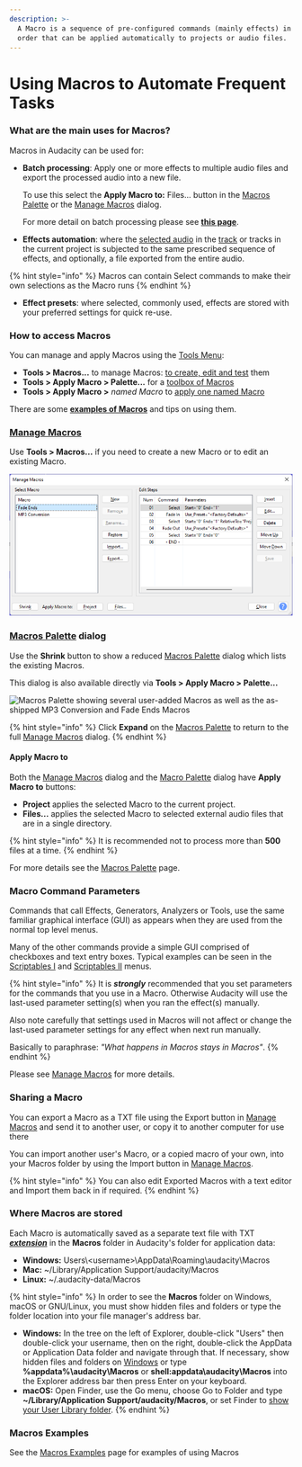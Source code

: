 ```yaml
---
description: >-
  A Macro is a sequence of pre-configured commands (mainly effects) in a set
  order that can be applied automatically to projects or audio files.
---
```


# Using Macros to Automate Frequent Tasks

### What are the main uses for Macros?

&#x20;Macros in Audacity can be used for:

*   **Batch processing**: Apply one or more effects to multiple audio files and export the processed audio into a new file.

    To use this select the **Apply Macro to:** Files... button in the [Macros Palette](splitting-a-recording-into-separate-tracks/macros-palette.md) or the [Manage Macros](splitting-a-recording-into-separate-tracks/manage-macros.md) dialog.

    For more detail on batch processing please see [**this page**](splitting-a-recording-into-separate-tracks/macros-palette.md#files...).
* **Effects automation**: where the [selected audio](https://manual.audacityteam.org/man/audacity\_selection.html) in the [track](https://manual.audacityteam.org/man/audio\_tracks.html) or tracks in the current project is subjected to the same prescribed sequence of effects, and optionally, a file exported from the entire audio.

{% hint style="info" %}
Macros can contain Select commands to make their own selections as the Macro runs
{% endhint %}

* **Effect presets**: where selected, commonly used, effects are stored with your preferred settings for quick re-use.

### How to access Macros

You can manage and apply Macros using the [Tools Menu](https://manual.audacityteam.org/man/tools\_menu.html):

* **Tools > Macros...** to manage Macros: [to create, edit and test](splitting-a-recording-into-separate-tracks/manage-macros.md) them
* **Tools > Apply Macro > Palette...** for a [toolbox of Macros](splitting-a-recording-into-separate-tracks/macros-palette.md)
* **Tools > Apply Macro >** _named Macro_ to [apply one named Macro](https://manual.audacityteam.org/man/tools\_menu\_apply\_macro.html)

There are some [**examples of Macros**](splitting-a-recording-into-separate-tracks/macros-examples.md) and tips on using them.

### [Manage Macros](splitting-a-recording-into-separate-tracks/manage-macros.md)

Use **Tools > Macros...** if you need to create a new Macro or to edit an existing Macro.

![The left side pane displays existing macros and the right pane list the steps for the selected macro](<../.gitbook/assets/Manage Macros.png>)

### [Macros Palette](splitting-a-recording-into-separate-tracks/macros-palette.md) dialog

Use the **Shrink** button to show a reduced [Macros Palette](splitting-a-recording-into-separate-tracks/macros-palette.md) dialog which lists the existing Macros.

This dialog is also available directly via **Tools > Apply Macro > Palette...**

![Macros Palette showing several user-added Macros as well as the as-shipped MP3 Conversion and Fade Ends Macros](https://manual.audacityteam.org/m/images/2/20/macrospalette.png)

{% hint style="info" %}
Click **Expand** on the [Macros Palette](splitting-a-recording-into-separate-tracks/macros-palette.md) to return to the full [Manage Macros](splitting-a-recording-into-separate-tracks/manage-macros.md) dialog.
{% endhint %}

#### Apply Macro to

Both the [Manage Macros](splitting-a-recording-into-separate-tracks/manage-macros.md) dialog and the [Macro Palette](splitting-a-recording-into-separate-tracks/macros-palette.md) dialog have **Apply Macro to** buttons:

* **Project** applies the selected Macro to the current project.
* **Files...** applies the selected Macro to selected external audio files that are in a single directory.

{% hint style="info" %}
It is recommended not to process more than **500** files at a time.
{% endhint %}

For more details see the [Macros Palette](splitting-a-recording-into-separate-tracks/macros-palette.md) page.

### Macro Command Parameters

Commands that call Effects, Generators, Analyzers or Tools, use the same familiar graphical interface (GUI) as appears when they are used from the normal top level menus.

Many of the other commands provide a simple GUI comprised of checkboxes and text entry boxes. Typical examples can be seen in the [Scriptables I](https://manual.audacityteam.org/man/extra\_menu\_scriptables\_i.html) and [Scriptables II](https://manual.audacityteam.org/man/extra\_menu\_scriptables\_ii.html) menus.

{% hint style="info" %}
It is _**strongly**_ recommended that you set parameters for the commands that you use in a Macro.  Otherwise Audacity will use the last-used parameter setting(s) when you ran the effect(s) manually.

Also note carefully that settings used in Macros will not affect or change the last-used parameter settings for any effect when next run manually.

Basically to paraphrase: _"What happens in Macros stays in Macros"_.
{% endhint %}

Please see [Manage Macros](splitting-a-recording-into-separate-tracks/manage-macros.md) for more details.

### Sharing a Macro

You can export a Macro as a TXT file using the Export button in [Manage Macros](splitting-a-recording-into-separate-tracks/manage-macros.md) and send it to another user, or copy it to another computer for use there

You can import another user's Macro, or a copied macro of your own, into your Macros folder by using the Import button in [Manage Macros](splitting-a-recording-into-separate-tracks/manage-macros.md).

{% hint style="info" %}
You can also edit Exported Macros with a text editor and Import them back in if required.
{% endhint %}

### Where Macros are stored

Each Macro is automatically saved as a separate text file with TXT [_**extension**_](https://manual.audacityteam.org/man/glossary.html#extension) in the **Macros** folder in Audacity's folder for application data:

* **Windows:** Users\\\<username>\AppData\Roaming\audacity\Macros
* **Mac:** \~/Library/Application Support/audacity/Macros
* **Linux:** \~/.audacity-data/Macros

{% hint style="info" %}
In order to see the **Macros** folder on Windows, macOS or GNU/Linux, you must show hidden files and folders or type the folder location into your file manager's address bar.

* **Windows:** In the tree on the left of Explorer, double-click "Users" then double-click your username, then on the right, double-click the AppData or Application Data folder and navigate through that. If necessary, show hidden files and folders on [Windows](http://www.howtogeek.com/howto/windows-vista/show-hidden-files-and-folders-in-windows-vista/) or type **%appdata%\audacity\Macros** or **shell:appdata\audacity\Macros** into the Explorer address bar then press Enter on your keyboard.
* **macOS:** Open Finder, use the Go menu, choose Go to Folder and type **\~/Library/Application Support/audacity/Macros**, or set Finder to [show your User Library folder](http://osxdaily.com/2011/07/22/access-user-library-folder-in-os-x-lion/).
{% endhint %}

### Macros Examples

See the [Macros Examples](splitting-a-recording-into-separate-tracks/macros-examples.md) page for examples of using Macros
